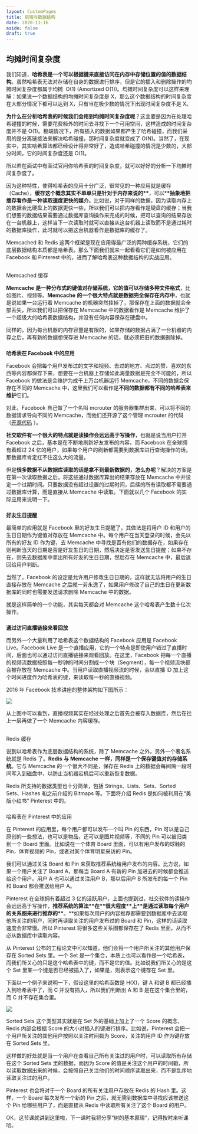 ```yaml
---
layout: CustomPages
title: 前端与数据结构
date: 2020-11-16
aside: false
draft: true
---
```


## 均摊时间复杂度

我们知道，**哈希表是一个可以根据键来直接访问在内存中存储位置的值的数据结构**。虽然哈希表无法对存储在自身的数据进行排序，但是它的插入和删除操作的均摊时间复杂度都属于均摊  O(1) (Amortized O(1))。均摊时间复杂度可以这样来理解：如果说一个数据结构的均摊时间复杂度是 X，那么这个数据结构的时间复杂度在大部分情况下都可以达到 X，只有当在极少数的情况下出现时间复杂度不是 X。

**为什么在分析哈希表的时候我们会用到均摊时间复杂度呢**？这主要是因为在处理哈希碰撞的时候，需要花费额外的时间去寻找下一个可用空间，这样造成的时间复杂度并不是 O(1)。极端情况下，所有插入的数据如果都产生了哈希碰撞，而我们采用的是分离链接法来解决哈希碰撞，那时间复杂度就变成了 O(N)。当然了，在现实中，其实哈希算法都已经设计得非常好了，造成哈希碰撞的情况是少数的，大部分时间，它的时间复杂度还是 O(1)。

所以若在面试中有面试官问你哈希表的时间复杂度，就可以好好的分析一下均摊时间复杂度了。

因为这种特性，使得哈希表的应用十分广泛，很常见的一种应用就是缓存（Cache），**缓存这个概念其实不单单只是针对于内存来说的\*\***，可以\***\*抽象地把缓存看作是一种读取速度更快的媒介**。比如说，对于同样的数据，因为读取内存上的数据会比硬盘上的数据更快一些，所以我们可以把内存看作是硬盘的缓存；当我们想要的数据结果需要通过数据库查询操作来完成的时候，把可以查询的结果存放在一台机器上，这样当下一次读取时就可以直接从这台机器上读取而不是通过耗时的数据库操作，此时就可以把这台机器看作是数据库的缓存了。

Memcached 和 Redis 这两个框架是现在应用得最广泛的两种缓存系统，它们的底层数据结构本质都是哈希表。那么下面我们就来一起看看它们是如何被应用在 Facebook 和 Pinterest 中的，进而了解哈希表这种数据结构的实战应用。

##

Memcached 缓存

**Memcache** **是一种分布式的键值对存储系统，它的值可以存储多种文件格式**，比如图片、视频等。**Memcache** **的一个很大特点就是数据完全保存在内存中**，也就是说如果一台运行着 Memcache 的机器突然挂掉了，那保存在上面的数据就会全部丢失，所以我们可以把保存在 Memcache 中的数据看作是 Memcache 维护了一个超级大的哈希表数据结构，并没有任何内容保存在硬盘中。

同样的，因为每台机器的内存容量是有限的，如果存储的数据占满了一台机器的内存之后，再有新的数据想保存进 Memcache 的话，就必须把旧的数据删除掉。

###

**哈希表在 Facebook 中的应用**

Facebook 会把每个用户发布过的文字和视频、去过的地方、点过的赞、喜欢的东西等内容都保存下来，想要在一台机器上存储如此海量数据是完全不可能的，所以 Facebook 的做法是会维护为成千上万台机器运行 Memcache，不同的数据会保存在不同的 Memcache 中，这里我们可以看作是**不同的数据都有不同的哈希表来维护**它们。

对此，Facebook 自己做了一个名叫 mcrouter 的服务器集群出来，可以将不同的数据请求导向不同的 Memcache，而他们还开源了这个管理 mcrouter 的代码（[开源代码](https://github.com/facebook/mcrouter) ）。

**社交软件有一个很大的特点就是读操作会远远高于写操作**，也就是说当用户打开 Facebook 之后，基本是在不断地刷新好友发布的内容，而 Facebook 在全球拥有着超过 24 亿的用户，如果每个用户的刷新都需要到数据库进行查询操作的话，那数据库肯定扛不住这么大的流量。

但是**很多数据不从数据库读取的话是拿不到最新数据的，怎么办呢**？解决的方案是在第一次读取数据之后，将这些通过数据库算出的结果存放在 Memcache 中并设定一个过期时间。只要数据没有超过设置的过期时间，后续的所有读取都不需要通过数据库计算，而是直接从 Memcache 中读取。下面就以几个 Facebook 的实际应用来说明一下。

###

**好友生日提醒**

最简单的应用就是 Facebook 里的好友生日提醒了，其做法是将用户 ID 和用户的生日日期作为键值对存放在 Memcache 中。每个用户在当天登录的时候，会先以所有的好友 ID 作为键，去 Memcache 中寻找是否有他们的数据存在，如果存在则判断当天的日期是否是好友生日的日期，然后决定是否发送生日提醒；如果不存在，则先去数据库中拿出所有好友的生日日期，然后存在 Memcache 中，最后返回给用户判断。

当然了，Facebook 的设定是允许用户修改生日日期的，这样就无法将用户的生日直接存放在 Memcache 之后就一劳永逸了，如果用户修改了自己的生日在更新数据库的同时也需要发送请求删除 Memcache 中的数据。

就是这样简单的一个功能，其实每天都会对 Memcache 这个哈希表产生数十亿次操作。

###

**通过访问直播链接来看回放**

而另外一个大量利用了哈希表这个数据结构的 Facebook 应用是 Facebook Live。Facebook Live 是一个直播应用，它的一个特点是即使用户错过了直播时间，后面也可以通过访问直播链接来观看回放。在这里，Facebook 把每一个直播的视频流数据按照每一秒钟的时间分割成一个块（Segment），每一个视频流块都会被存放在 Memcache 中。当用户读取直播视频流的时候，会以直播 ID 加上这个时间进度作为哈希表的键，来读取每一秒的直播视频。

2016 年 Facebook 技术讲座的整体架构如下图所示：

![](https://s0.lgstatic.com/i/image3/M01/60/C6/Cgq2xl4YQN2AA74vAABzCbPb1_E500.png)

从上图中可以看到，直播视频其实在经过处理之后首先会被存入数据库，然后在往上一层再做了一个 Memcache 内容缓存。

##

Redis 缓存

说到以哈希表作为底层数据结构的系统，除了 Memcache 之外，另外一个著名系统就是 Redis 了。**Redis** **与** **Memcache** **一样，同样是一个保存键值对的存储系统**。它与 Memcache 的一个很大不同是，保存在 Redis 上的数据会每间隔一段时间写入到磁盘中，以防止当机器宕机后可以重新恢复数据。

Redis 所支持的数据类型也十分简单，包括 Strings、Lists、Sets、Sorted Sets、Hashes 和之前介绍的 Bitmaps 等。下面将介绍 Redis 是如何被利用在“美版小红书” Pinterest 中的。

###

哈希表在 Pinterest 中的应用

在 Pinterest 的应用里，每个用户都可以发布一个叫 Pin 的东西，Pin 可以是自己原创的一些想法，也可以是物品，还可以是图片视频等，不同的 Pin 可以被归类到一个 Board 里面。比如说在一个体育 Board 里面，可以有用户发布的球鞋的 Pin，体育视频的 Pin，或者对某个体育明星采访的 Pin。

我们可以通过关注 Board 和 Pin 来获取推荐系统给用户发布的内容。比方说，如果一个用户关注了 Board A，那每当 Board A 有新的 Pin 加进去的时候都会推送给这个用户。用户 A 也可以通过关注用户 B，那以后用户 B 所发布的每一个 Pin 和 Board 都会推送给用户 A。

Pinterest 在全球拥有着超过 3 亿的活跃用户，上面也提到过，社交软件的读操作会远远高于写操作，**推荐系统的算法\*\***在\***\*很大程度\*\***上\***\*是通过读取每个用户的关系图来进行推荐的\*\***。\*\*如果每次用户的内容推荐都需要到数据库中去读取他所关注的用户，同时再读取关注的用户发布过的 Board 和 Pin，这样的话读取速度会非常慢。所以 Pinterest 将很多这些关系图都保存在了 Redis 里面，从而不必从数据库中读取内容。

从 Pinterest 公布的工程论文中可以知道，他们会将一个用户所关注的其他用户保存在 Sorted Sets 里。一个 Set 是一个集合，本质上也可以看作是一个哈希表，而我们所关心的只是这个哈希表中的键，而不是它的值。比如说我们所关心的是这个 Set 里某一个键是否已经被插入了，如果是，则表示这个键存在 Set 里。

下面以一个例子来说明一下，假设这里的哈希函数是 H(X)，键 A 和键 B 都已经插入到哈希表中了，而 C 并没有插入，所以我们判断出 A 和 B 是在这个集合里的，而 C 并不存在集合里。

![](https://s0.lgstatic.com/i/image3/M01/60/C5/CgpOIF4YQN2AaykSAAEoFuAApMU699.png)

Sorted Sets 这个类型其实就是在 Set 外的基础上加上了一个 Score 的概念，Redis 内部会根据 Score 的大小对插入的键进行排序。比如说，Pinterest 会把一个用户所关注的其他用户按照以关注时间戳为 Score，关注的用户 ID 作为键存放在 Sorted Sets 里。

这样做的好处就是当一个用户在查看自己所有关注过的用户时，可以读取所有存储在这个 Sorted Sets 里的数据，而因为 Score 的值是关注这个用户的时间戳，所以读取数据出来的时候，会按照自己关注他们的时间顺序读取出来，而不是乱序地读取关注过的用户。

Pinterest 也会将对于一个 Board 的所有关注用户存放在 Redis 的 Hash 里。这样，一个 Board 每次发布一个新的 Pin 之后，就无需到数据库中寻找应该推送这个 Pin 给哪些用户了，而是直接从 Redis 中读取所有关注了这个 Board 的用户。

OK，这节课就讲到这里啦，下一课时我将分享“树的基本原理”，记得按时来听课哈。
